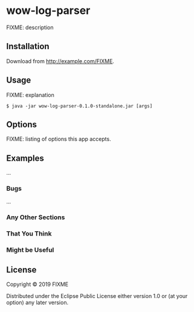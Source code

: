 # wow-log-parser

FIXME: description

## Installation

Download from http://example.com/FIXME.

## Usage

FIXME: explanation

    $ java -jar wow-log-parser-0.1.0-standalone.jar [args]

## Options

FIXME: listing of options this app accepts.

## Examples

...

### Bugs

...

### Any Other Sections
### That You Think
### Might be Useful

## License

Copyright © 2019 FIXME

Distributed under the Eclipse Public License either version 1.0 or (at
your option) any later version.
